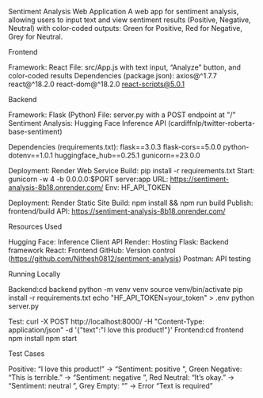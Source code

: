 Sentiment Analysis Web Application
A web app for sentiment analysis, allowing users to input text and view sentiment results (Positive, Negative, Neutral) with color-coded outputs: Green for Positive, Red for Negative, Grey for Neutral.

Frontend

Framework: React
File: src/App.js with text input, “Analyze” button, and color-coded results
Dependencies (package.json):
axios@^1.7.7
react@^18.2.0
react-dom@^18.2.0
react-scripts@5.0.1

Backend

Framework: Flask (Python)
File: server.py with a POST endpoint at "/"
Sentiment Analysis: Hugging Face Inference API (cardiffnlp/twitter-roberta-base-sentiment)

Dependencies (requirements.txt):
flask==3.0.3
flask-cors==5.0.0
python-dotenv==1.0.1
huggingface_hub==0.25.1
gunicorn==23.0.0


Deployment: Render Web Service
Build: pip install -r requirements.txt
Start: gunicorn -w 4 -b 0.0.0.0:$PORT server:app
URL: https://sentiment-analysis-8b18.onrender.com/
Env: HF_API_TOKEN


Deployment: Render Static Site
Build: npm install && npm run build
Publish: frontend/build
API: https://sentiment-analysis-8b18.onrender.com/



Resources Used

Hugging Face: Inference Client API
Render: Hosting
Flask: Backend framework
React: Frontend
GitHub: Version control (https://github.com/Nithesh0812/sentiment-analysis)
Postman: API testing

Running Locally

Backend:cd backend
python -m venv venv
source venv/bin/activate
pip install -r requirements.txt
echo "HF_API_TOKEN=your_token" > .env
python server.py

Test: curl -X POST http://localhost:8000/ -H "Content-Type: application/json" -d '{"text":"I love this product!"}'
Frontend:cd frontend
npm install
npm start


Test Cases

Positive: “I love this product!” → “Sentiment: positive ", Green
Negative: “This is terrible.” → “Sentiment: negative ”, Red
Neutral: “It’s okay.” → “Sentiment: neutral ”, Grey
Empty: “” → Error “Text is required”
